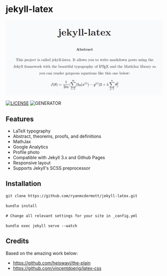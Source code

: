 # jekyll-latex

<p align="center">
    <img src="./assets/jekyll_latex_cover_art.png">
</p>

  [![LICENSE](https://img.shields.io/badge/license-MIT-blue.svg)](LICENSE) ![GENERATOR](https://img.shields.io/badge/made_with-jekyll-blue.svg)

## Features
- LaTeX typography
- Abstract, theorems, proofs, and definitions
- MathJax
- Google Analytics
- Profile photo
- Compatible with Jekyll 3.x and Github Pages
- Responsive layout
- Supports Jekyll's SCSS preprocessor

## Installation
```
git clone https://github.com/ryanmcdermott/jekyll-latex.git

bundle install

# Change all relevant settings for your site in _config.yml

bundle exec jekyll serve --watch
```

## Credits

Based on the amazing work below:
- https://github.com/heiswayi/the-plain
- https://github.com/vincentdoerig/latex-css